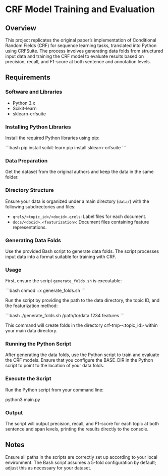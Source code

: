 # CRF Model Training and Evaluation

## Overview

This project replicates the original paper’s implementation of Conditional Random Fields (CRF) for sequence learning tasks, translated into Python using CRFSuite. The process involves generating data folds from structured input data and training the CRF model to evaluate results based on precision, recall, and F1-score at both sentence and annotation levels.

## Requirements

### Software and Libraries
- Python 3.x
- Scikit-learn
- sklearn-crfsuite

### Installing Python Libraries

Install the required Python libraries using pip:

\```bash
pip install scikit-learn
pip install sklearn-crfsuite
\```

### Data Preparation

Get the dataset from the original authors and keep the data in the same folder.

### Directory Structure
Ensure your data is organized under a main directory (`data/`) with the following subdirectories and files:

- `qrels/<topic_id>/<docid>.qrels`: Label files for each document.
- `docs/<docid>.<featurization>`: Document files containing feature representations.

### Generating Data Folds
Use the provided Bash script to generate data folds. The script processes input data into a format suitable for training with CRF.

### Usage
First, ensure the script `generate_folds.sh` is executable:

\```bash
chmod +x generate_folds.sh
\```

Run the script by providing the path to the data directory, the topic ID, and the featurization method:

\```bash
./generate_folds.sh /path/to/data 1234 features
\```

This command will create folds in the directory crf-tmp-<topic_id> within your main data directory.

### Running the Python Script
After generating the data folds, use the Python script to train and evaluate the CRF models. Ensure that you configure the BASE_DIR in the Python script to point to the location of your data folds.

### Execute the Script
Run the Python script from your command line:

python3 main.py

### Output
The script will output precision, recall, and F1-score for each topic at both sentence and span levels, printing the results directly to the console.

## Notes
Ensure all paths in the scripts are correctly set up according to your local environment.
The Bash script assumes a 5-fold configuration by default; adjust this as necessary for your dataset.
